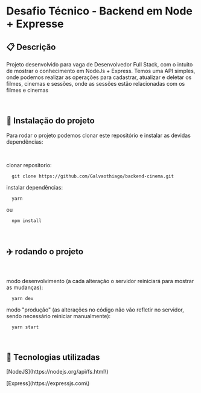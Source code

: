 <h1>Desafio Técnico - Backend em Node + Expresse</<h2>
<br />

<h2>📋 Descrição</h2>
<p>Projeto desenvolvido para vaga de Desenvolvedor Full Stack, com o intuito de mostrar o conhecimento em NodeJs + Express. 
Temos uma API simples, onde podemos realizar as operações para cadastrar, atualizar e deletar  os filmes, cinemas e sessões, 
onde as sessões estão relacionadas com os filmes e cinemas</p>
<br />

<h2>🔧 Instalação do projeto</h2>
<p>Para rodar o projeto podemos clonar este repositório e instalar as devidas dependências:</p>
<br />

clonar repositorio:
      
      git clone https://github.com/Galvaothiago/backend-cinema.git
      
instalar dependências:
      
      yarn
      
ou
      
      npm install


<br/>
 <h2>✈️ rodando o projeto</h2>
<br/>
      
modo desenvolvimento (a cada alteração o servidor reiniciará para mostrar as mudanças):
      
      yarn dev
      
modo "produção" (as alterações no código não vão refletir no servidor, sendo necessário reiniciar manualmente):
      
      yarn start 
 
      
<br/>
<h2>🔧 Tecnologias utilizadas</h2>
      <p>[NodeJS](https://nodejs.org/api/fs.html\)</p>
      [Express](https://expressjs.com\)
      
